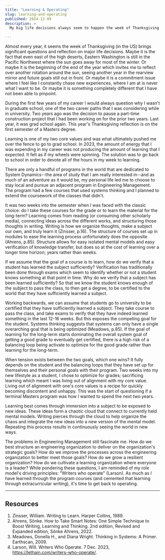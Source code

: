 ```yaml
---
title: "Learning & Operating"
slug: learning-and-operating
published: 2024-12-09
description: >
  My big life decisions always seem to happen the week of Thanksgiving

---
```


Almost every year, it seems the week of Thanksgiving (in the US) brings significant questions and
reflection on major life decisions. Maybe it is the fact that even east of the high deserts, Eastern
Washington is still in the Pacific Northwest where the sun goes away for most of the winter. Or
maybe it is the beginning of the end of the year which invites me to reflect over another rotation
around the sun, seeing another year in the rearview mirror and future goals still out in front. Or
maybe it is a commitment issue where I feel like I constantly chase new experiences, where I am at
is never what I want to be. Or maybe it is something completely different that I have not been able
to pinpoint.

During the first few years of my career I would always question why I wasn't in graduate school, one
of the two career paths that I was considering while in university. Two years ago was the decision
to pause a part-time construction project that I had been working on for the prior two years. Last
year, it was grad school again. This year's Thanksgiving reflection is on the first semester of a
Masters degree.

Learning is one of my two core values and was what ultimately pushed me over the fence to go to grad
school. In 2023, the amount of energy that I was expending in my career was not producing the amount
of learning that I expected. It felt as if my wheels were spinning. The solution was to go back to
school in order to devote all of the hours in my week to learning.

There are only a handful of programs in the world that are dedicated to System Dynamics--the area of
study that I am really interested in--and as much of an adventure as it would be, my personal life
led me to choose to stay local and pursue an adjacent program in Engineering Management. The program
had a few courses that used systems thinking and I planned to extend the coursework of the classes
that didn't.

It was two weeks into the semester when I was faced with the classic choice: do I take these courses
for the grade or to learn the material for the long-term? Learning comes from reading (or consuming
other scholarly media), connecting ideas across the different works, and structuring those thoughts
in writing. Writing is how we organize thoughts, make a subject our own, and truly learn it
(Zinsser, p.16). The structure of courses set up in modules to ease the learning process
unfortunately does the opposite (Ahrens, p.85). Structure allows for easy isolated mental models and
easy verification of knowledge transfer, but does so at the cost of learning over a longer time
horizon; years rather than weeks.

If we assume that the goal of a course is to learn, how do we verify that a student has learned the
subject sufficiently? Verification has traditionally been done through exams which seem to identify
whether or not a student knows something at that point in time. Why do we verify that a subject has
been learned sufficiently? So that we know the student knows enough of the subject to pass the
class, to then get a degree, to be certified to the world that they have sufficiently learned a
subject.

Working backwards, we can assume that students go to university to be certified that they have
sufficiently learned a subject. They take course to pass the class, and take exams to verify that
they have indeed learned something in the last 12-16 weeks. But this exposes the competing goal for
the student. Systems thinking suggests that systems can only have a single overarching goal that is
being optimized (Meadows, p.85). If the goal of learning for the long-term starts dominating the
overall system goal of getting a good grade to eventually get certified, there is a high risk of a
balancing loop being activate to optimize for the good grade rather than learning for the long-term.

When tension exists between the two goals, which one wins? It fully depends on the student and the
balancing loops that they have set up for themselves and their personal goals with their program.
Two weeks into my new lifestyle as a student, I chose to optimize for grades; sacrificing learning
which meant I was living out of alignment with my core value. Living out of alignment with one's
core values is a recipe for quickly becoming discontent and unhappy. This was the start of
questioning if a terminal Masters program was how I wanted to spend the next two years.

Learning best comes through immersion into a subject to be exposed to new ideas. These ideas form a
chaotic cloud that connect to currently held mental models. Writing pierces through the cloud to
help organize the chaos and integrate the new ideas into a new version of the mental model.
Repeating this process results in continuously seeing the world in new ways.

The problems in Engineering Management still fascinate me. How do we best structure an engineering
organization to deliver on the organization's strategic goals? How do we improve the processes
across the engineering organization to better meet those goals? How do we grow a resilient
organization? How do we cultivate a learning organization where everyone is a leader? While
pondering these questions, I am reminded of my role model's driving principles: "Writers who
operate" (Larson). As much as I have learned through the program courses (and cemented that learning
through extracurricular writing), it's time to get back to operating.


---

## Resources

1. Zinsser, William. Writing to Learn. Harper Collins, 1989.
2. Ahrens, Sönke. How to Take Smart Notes: One Simple Technique to Boost Writing, Learning and Thinking. 2nd edition, Revised and Expanded edition, Sönke Ahrens, 2022.
3. Meadows, Donella H., and Diana Wright. Thinking in Systems: A Primer. Earthscan, 2009.
4. Larson, Will. Writers Who Operate. 7 Dec. 2023, https://lethain.com/writers-who-operate/.
